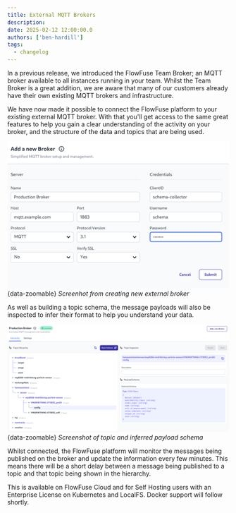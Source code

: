 ```yaml
---
title: External MQTT Brokers
description:
date: 2025-02-12 12:00:00.0
authors: ['ben-hardill']
tags:
  - changelog
---
```


In a previous release, we introduced the FlowFuse Team Broker; an MQTT broker available to all instances running in your team. Whilst the Team Broker is a great addition, we are aware that many of our customers already have their own existing MQTT brokers and infrastructure.

We have now made it possible to connect the FlowFuse platform to your existing external MQTT broker. With that you'll get access to the same great features to help you gain a clear understanding of the activity on your broker, and the structure of the data and topics that are being used.

![Screenshot from creating new external broker](./images/new-external-broker.png){data-zoomable}
_Screenhot from creating new external broker_

As well as building a topic schema, the message payloads will also be 
inspected to infer their format to help you understand your data.

![Screenshot of topic and inferred payload schema](./images/topic-and-payload-schema.png){data-zoomable}
_Screenshot of topic and inferred payload schema_

Whilst connected, the FlowFuse platform will monitor the messages being published on the broker and update the information every few minutes. This means there will be a short delay between a message being published to a topic and that topic being shown in the hierarchy.

This is available on FlowFuse Cloud and for Self Hosting users with an Enterprise License on Kubernetes and LocalFS. Docker support will follow shortly.
